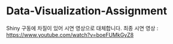 # Data-Visualization-Assignment

Shiny 구동에 차질이 있어 시연 영상으로 대체합니다.
최종 시연 영상 : https://www.youtube.com/watch?v=boeFUMkGyZ8
